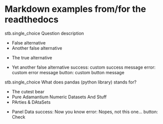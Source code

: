 # Markdown examples from/for the readthedocs

stb.single_choice
Question description
- False alternative
- Another false alternative
+ The true alternative
- Yet another false alternative
success: custom success message
error: custom error message
button: custom button message

stb.single_choice
What does pandas (python library) stands for?
- The cutest bear
- Pure Adamantium Numeric Datasets And Stuff
- PArties & DAtaSets
+ Panel Data
success: Now you know
error: Nopes, not this one...
button: Check
